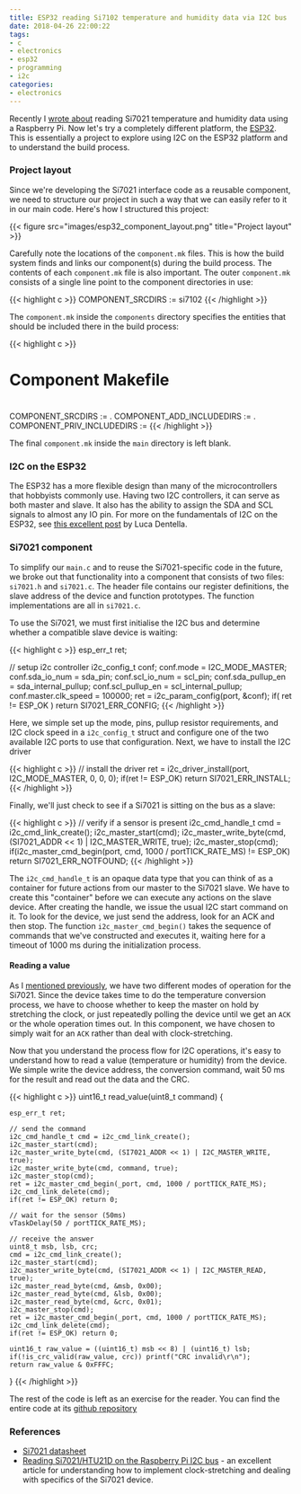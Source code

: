 ```yaml
---
title: ESP32 reading Si7102 temperature and humidity data via I2C bus
date: 2018-04-26 22:00:22
tags:
- c
- electronics
- esp32
- programming
- i2c
categories:
- electronics
---
```

Recently I [wrote about](/2018/03/11/Reading-data-from-Si7021-temperature-and-humidity-sensor-using-Raspberry-Pi/) reading Si7021 temperature and humidity data using a Raspberry Pi. Now let's try a completely different platform, the [ESP32](http://www.esp32.net). This is essentially a project to explore using I2C on the ESP32 platform and to understand the build process.

### Project layout

Since we're developing the Si7021 interface code as a reusable component, we need to structure our project in such a way that we can easily refer to it in our main code. Here's how I structured this project:

{{< figure src="images/esp32_component_layout.png" title="Project layout" >}}

<!-- more -->

Carefully note the locations of the `component.mk` files. This is how the build system finds and links our component(s) during the build process. The contents of each `component.mk` file is also important. The outer `component.mk` consists of a single line point to the component directories in use:

{{< highlight c >}}
COMPONENT_SRCDIRS := si7102
{{< /highlight >}}

The `component.mk` inside the `components` directory specifies the entities that should be included there in the build process:

{{< highlight c >}}
#
# Component Makefile
#

COMPONENT_SRCDIRS := .
COMPONENT_ADD_INCLUDEDIRS := .
COMPONENT_PRIV_INCLUDEDIRS :=
{{< /highlight >}}

The final `component.mk` inside the `main` directory is left blank.

### I2C on the ESP32

The ESP32 has a more flexible design than many of the microcontrollers that hobbyists commonly use. Having two I2C controllers, it can serve as both master and slave. It also has the ability to assign the SDA and SCL signals to almost any IO pin. For more on the fundamentals of I2C on the ESP32, see [this excellent post](http://www.lucadentella.it/en/2017/10/09/esp32-23-i2c-basic/) by Luca Dentella.

### Si7021 component

To simplify our `main.c` and to reuse the Si7021-specific code in the future, we broke out that functionality into a component that consists of two files: `si7021.h` and `si7021.c`. The header file contains our register definitions, the slave address of the device and function prototypes. The function implementations are all in `si7021.c`.

To use the Si7021, we must first initialise the I2C bus and determine whether a compatible slave device is waiting:

{{< highlight c >}}
esp_err_t ret;

// setup i2c controller
i2c_config_t conf;
conf.mode = I2C_MODE_MASTER;
conf.sda_io_num = sda_pin;
conf.scl_io_num = scl_pin;
conf.sda_pullup_en = sda_internal_pullup;
conf.scl_pullup_en = scl_internal_pullup;
conf.master.clk_speed = 100000;
ret = i2c_param_config(port, &conf);
if( ret != ESP_OK ) return SI7021_ERR_CONFIG;
{{< /highlight >}}

Here, we simple set up the mode, pins, pullup resistor requirements, and I2C clock speed in a `i2c_config_t` struct and configure one of the two available I2C ports to use that configuration. Next, we have to install the I2C driver

{{< highlight c >}}
// install the driver
ret = i2c_driver_install(port, I2C_MODE_MASTER, 0, 0, 0);
if(ret != ESP_OK) return SI7021_ERR_INSTALL;
{{< /highlight >}}

Finally, we'll just check to see if a Si7021 is sitting on the bus as a slave:

{{< highlight c >}}
// verify if a sensor is present
i2c_cmd_handle_t cmd = i2c_cmd_link_create();
i2c_master_start(cmd);
i2c_master_write_byte(cmd, (SI7021_ADDR << 1) | I2C_MASTER_WRITE, true);
i2c_master_stop(cmd);
if(i2c_master_cmd_begin(port, cmd, 1000 / portTICK_RATE_MS) != ESP_OK)
	return SI7021_ERR_NOTFOUND;
{{< /highlight >}}

The `i2c_cmd_handle_t` is an opaque data type that you can think of as a container for future actions from our master to the Si7021 slave. We have to create this "container" before we can execute any actions on the slave device. After creating the handle, we issue the usual I2C start command on it. To look for the device, we just send the address, look for an ACK and then stop. The function `i2c_master_cmd_begin()` takes the sequence of commands that we've constructed and executes it, waiting here for a timeout of 1000 ms during the initialization process.

#### Reading a value

As I [mentioned previously](/2018/03/11/Reading-data-from-Si7021-temperature-and-humidity-sensor-using-Raspberry-Pi/), we have two different modes of operation for the Si7021. Since the device takes time to do the temperature conversion process, we have to choose whether to keep the master on hold by stretching the clock, or just repeatedly polling the device until we get an `ACK` or the whole operation times out. In this component, we have chosen to simply wait for an `ACK` rather than deal with clock-stretching.

Now that you understand the process flow for I2C operations, it's easy to understand how to read a value (temperature or humidity) from the device. We simple write the device address, the conversion command, wait 50 ms for the result and read out the data and the CRC.

{{< highlight c >}}
uint16_t read_value(uint8_t command) {

	esp_err_t ret;

	// send the command
	i2c_cmd_handle_t cmd = i2c_cmd_link_create();
	i2c_master_start(cmd);
	i2c_master_write_byte(cmd, (SI7021_ADDR << 1) | I2C_MASTER_WRITE, true);
	i2c_master_write_byte(cmd, command, true);
	i2c_master_stop(cmd);
	ret = i2c_master_cmd_begin(_port, cmd, 1000 / portTICK_RATE_MS);
	i2c_cmd_link_delete(cmd);
	if(ret != ESP_OK) return 0;

	// wait for the sensor (50ms)
	vTaskDelay(50 / portTICK_RATE_MS);

	// receive the answer
	uint8_t msb, lsb, crc;
	cmd = i2c_cmd_link_create();
	i2c_master_start(cmd);
	i2c_master_write_byte(cmd, (SI7021_ADDR << 1) | I2C_MASTER_READ, true);
	i2c_master_read_byte(cmd, &msb, 0x00);
	i2c_master_read_byte(cmd, &lsb, 0x00);
	i2c_master_read_byte(cmd, &crc, 0x01);
	i2c_master_stop(cmd);
	ret = i2c_master_cmd_begin(_port, cmd, 1000 / portTICK_RATE_MS);
	i2c_cmd_link_delete(cmd);
	if(ret != ESP_OK) return 0;

	uint16_t raw_value = ((uint16_t) msb << 8) | (uint16_t) lsb;
	if(!is_crc_valid(raw_value, crc)) printf("CRC invalid\r\n");
	return raw_value & 0xFFFC;
}
{{< /highlight >}}

The rest of the code is left as an exercise for the reader. You can find the entire code at its [github repository](https://github.com/NSBum/si7021_test)

### References

- [Si7021 datasheet](/2018/03/11/Reading-data-from-Si7021-temperature-and-humidity-sensor-using-Raspberry-Pi/Si7021-A20.pdf)
- [Reading Si7021/HTU21D on the Raspberry Pi I2C bus](https://www.iot-programmer.com/index.php/books/22-raspberry-pi-and-the-iot-in-c/chapters-raspberry-pi-and-the-iot-in-c/61-raspberry-pi-and-the-iot-in-c-i2c-bus?showall=&start=3) - an excellent article for understanding how to implement clock-stretching and dealing with specifics of the Si7021 device.

